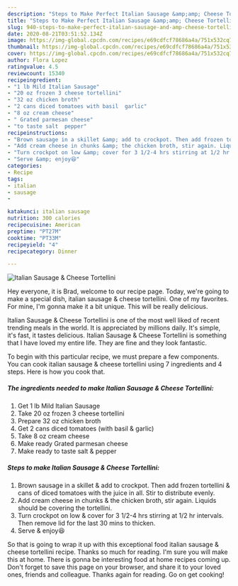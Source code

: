 ```yaml
---
description: "Steps to Make Perfect Italian Sausage &amp;amp; Cheese Tortellini"
title: "Steps to Make Perfect Italian Sausage &amp;amp; Cheese Tortellini"
slug: 940-steps-to-make-perfect-italian-sausage-and-amp-cheese-tortellini
date: 2020-08-21T03:51:52.134Z
image: https://img-global.cpcdn.com/recipes/e69cdfcf78686a4a/751x532cq70/italian-sausage-cheese-tortellini-recipe-main-photo.jpg
thumbnail: https://img-global.cpcdn.com/recipes/e69cdfcf78686a4a/751x532cq70/italian-sausage-cheese-tortellini-recipe-main-photo.jpg
cover: https://img-global.cpcdn.com/recipes/e69cdfcf78686a4a/751x532cq70/italian-sausage-cheese-tortellini-recipe-main-photo.jpg
author: Flora Lopez
ratingvalue: 4.5
reviewcount: 15340
recipeingredient:
- "1 lb Mild Italian Sausage"
- "20 oz frozen 3 cheese tortellini"
- "32 oz chicken broth"
- "2 cans diced tomatoes with basil  garlic"
- "8 oz cream cheese"
- " Grated parmesan cheese"
- "to taste salt  pepper"
recipeinstructions:
- "Brown sausage in a skillet &amp; add to crockpot. Then add frozen tortellini &amp; cans of diced tomatoes with the juice in all. Stir to distribute evenly."
- "Add cream cheese in chunks &amp; the chicken broth, stir again. Liquids should be covering the tortellini."
- "Turn crockpot on low &amp; cover for 3 1/2-4 hrs stirring at 1/2 hr intervals. Then remove lid for the last 30 mins to thicken."
- "Serve &amp; enjoy😆"
categories:
- Recipe
tags:
- italian
- sausage
- 

katakunci: italian sausage  
nutrition: 300 calories
recipecuisine: American
preptime: "PT27M"
cooktime: "PT33M"
recipeyield: "4"
recipecategory: Dinner

---
```



![Italian Sausage &amp; Cheese Tortellini](https://img-global.cpcdn.com/recipes/e69cdfcf78686a4a/751x532cq70/italian-sausage-cheese-tortellini-recipe-main-photo.jpg)

Hey everyone, it is Brad, welcome to our recipe page. Today, we're going to make a special dish, italian sausage &amp; cheese tortellini. One of my favorites. For mine, I'm gonna make it a bit unique. This will be really delicious.



Italian Sausage &amp; Cheese Tortellini is one of the most well liked of recent trending meals in the world. It is appreciated by millions daily. It's simple, it's fast, it tastes delicious. Italian Sausage &amp; Cheese Tortellini is something that I have loved my entire life. They are fine and they look fantastic.


To begin with this particular recipe, we must prepare a few components. You can cook italian sausage &amp; cheese tortellini using 7 ingredients and 4 steps. Here is how you cook that.

<!--inarticleads1-->

##### The ingredients needed to make Italian Sausage &amp; Cheese Tortellini:

1. Get 1 lb Mild Italian Sausage
1. Take 20 oz frozen 3 cheese tortellini
1. Prepare 32 oz chicken broth
1. Get 2 cans diced tomatoes (with basil &amp; garlic)
1. Take 8 oz cream cheese
1. Make ready  Grated parmesan cheese
1. Make ready to taste salt &amp; pepper




<!--inarticleads2-->

##### Steps to make Italian Sausage &amp; Cheese Tortellini:

1. Brown sausage in a skillet &amp; add to crockpot. Then add frozen tortellini &amp; cans of diced tomatoes with the juice in all. Stir to distribute evenly.
1. Add cream cheese in chunks &amp; the chicken broth, stir again. Liquids should be covering the tortellini.
1. Turn crockpot on low &amp; cover for 3 1/2-4 hrs stirring at 1/2 hr intervals. Then remove lid for the last 30 mins to thicken.
1. Serve &amp; enjoy😆




So that is going to wrap it up with this exceptional food italian sausage &amp; cheese tortellini recipe. Thanks so much for reading. I'm sure you will make this at home. There is gonna be interesting food at home recipes coming up. Don't forget to save this page on your browser, and share it to your loved ones, friends and colleague. Thanks again for reading. Go on get cooking!
